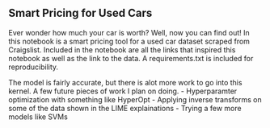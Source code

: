 

## Smart Pricing for Used Cars

   Ever wonder how much your car is worth? Well, now you can find out! In this notebook is a smart pricing tool for
   a used car dataset scraped from Craigslist. Included in the notebook are all the links that inspired this notebook
   as well as the link to the data. A requirements.txt is included for reproducibility.

   The model is fairly accurate, but there is alot more work to go into this kernel. A few future pieces of work I
   plan on doing.
    - Hyperparamter optimization with something like HyperOpt
    - Applying inverse transforms on some of the data shown in the LIME explainations
    - Trying a few more models like SVMs

